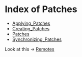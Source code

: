 # Index of Patches

- [Applying_Patches](../Patches/Applying_Patches)
- [Creating_Patches](../Patches/Creating_Patches)
- [Patches](../Patches/Patches)
- [Synchronizing_Patches](../Patches/Synchronizing_Patches)

Look at this -> [Remotes](../Remotes/Remotes)